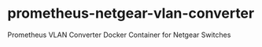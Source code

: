 # prometheus-netgear-vlan-converter
Prometheus VLAN Converter Docker Container for Netgear Switches
